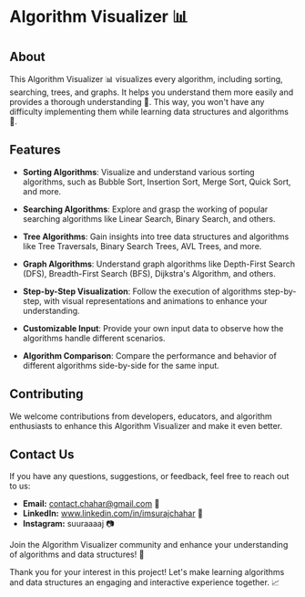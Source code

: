 # Algorithm Visualizer 📊

## About

This Algorithm Visualizer 📊 visualizes every algorithm, including sorting, searching, trees, and graphs. It helps you understand them more easily and provides a thorough understanding 🧠. This way, you won't have any difficulty implementing them while learning data structures and algorithms 🚀.

## Features

- **Sorting Algorithms**: Visualize and understand various sorting algorithms, such as Bubble Sort, Insertion Sort, Merge Sort, Quick Sort, and more.

- **Searching Algorithms**: Explore and grasp the working of popular searching algorithms like Linear Search, Binary Search, and others.

- **Tree Algorithms**: Gain insights into tree data structures and algorithms like Tree Traversals, Binary Search Trees, AVL Trees, and more.

- **Graph Algorithms**: Understand graph algorithms like Depth-First Search (DFS), Breadth-First Search (BFS), Dijkstra's Algorithm, and others.

- **Step-by-Step Visualization**: Follow the execution of algorithms step-by-step, with visual representations and animations to enhance your understanding.

- **Customizable Input**: Provide your own input data to observe how the algorithms handle different scenarios.

- **Algorithm Comparison**: Compare the performance and behavior of different algorithms side-by-side for the same input.



## Contributing

We welcome contributions from developers, educators, and algorithm enthusiasts to enhance this Algorithm Visualizer and make it even better. 

## Contact Us

If you have any questions, suggestions, or feedback, feel free to reach out to us:

- **Email:** contact.chahar@gmail.com 📧
- **LinkedIn:** www.linkedin.com/in/imsurajchahar 💼
- **Instagram:** suuraaaaj 📷

Join the Algorithm Visualizer community and enhance your understanding of algorithms and data structures! 🚀

Thank you for your interest in this project! Let's make learning algorithms and data structures an engaging and interactive experience together. 📈

